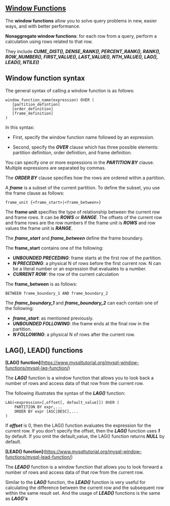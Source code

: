## [**Window Functions**](https://www.mysqltutorial.org/mysql-window-functions/)

The **window functions** allow you to solve query problems in new, easier ways, and with better performance.

**Nonaggregate window functions**: for each row from a query, perform a calculation using rows related to that row.

They include **_CUME_DIST(), DENSE_RANK(), PERCENT_RANK(), RANK(), ROW_NUMBER(), FIRST_VALUE(),  LAST_VALUE(), NTH_VALUE(), LAG(), LEAD(), NTILE()_**

## Window function syntax

The general syntax of calling a window function is as follows:
```
window_function_name(expression) OVER ( 
   [partition_defintion]
   [order_definition]
   [frame_definition]
)
```

In this syntax:
* First, specify the window function name followed by an expression.

* Second, specify the **_OVER_** clause which has three possible elements: partition definition, order definition, and frame definition.

You can specify one or more expressions in the **_PARTITION BY_** clause. Multiple expressions are separated by commas.

The **_ORDER BY_** clause specifies how the rows are ordered within a partition.

A **_frame_** is a subset of the current partition. To define the subset, you use the frame clause as follows:
```
frame_unit {<frame_start>|<frame_between>}
```

The **frame unit** specifies the type of relationship between the current row and frame rows. It can be **_ROWS_** or **_RANGE_**. The offsets of the current row and frame rows are the row numbers if the frame unit is **_ROWS_** and row values the frame unit is **_RANGE_**.

The **_frame_start_** and **_frame_between_** define the frame boundary.

The **frame_start** contains one of the following:

* **_UNBOUNDED PRECEDING_**: frame starts at the first row of the partition.
* **_N PRECEDING_**: a physical N of rows before the first current row. N can be a literal number or an expression that evaluates to a number.
* **_CURRENT ROW_**: the row of the current calculation

The **frame_between** is as follows:
```
BETWEEN frame_boundary_1 AND frame_boundary_2  
```

The **_frame_boundary_1_** and **_frame_boundary_2_** can each contain one of the following:

* **_frame_start_**: as mentioned previously.
* **_UNBOUNDED FOLLOWING_**: the frame ends at the final row in the partition.
* **_N FOLLOWING_**: a physical N of rows after the current row.

## LAG(), LEAD() functions

**[LAG() function]**(https://www.mysqltutorial.org/mysql-window-functions/mysql-lag-function/)

The **_LAG()_** function is a window function that allows you to look back a number of rows and access data of that row from the current row.

The following illustrates the syntax of the **_LAG()_** function:
```
LAG(<expression>[,offset[, default_value]]) OVER (
    PARTITION BY expr,...
    ORDER BY expr [ASC|DESC],...
)
```

If **_offset_** is 0, then the LAG() function evaluates the expression for the current row. If you don’t specify the offset, then the **_LAG()_** function uses **_1_** by default. If you omit the default_value, the LAG() function returns **_NULL_** by default.

**[LEAD() function]**(https://www.mysqltutorial.org/mysql-window-functions/mysql-lead-function/)

The **_LEAD()_** function is a window function that allows you to look forward a number of rows and access data of that row from the current row.

Similar to the **_LAG()_** function, the **_LEAD()_** function is very useful for calculating the difference between the current row and the subsequent row within the same result set. And the usage of **_LEAD()_** functions is the same as **_LAG()'s_**












